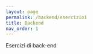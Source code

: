 ```yaml
---
layout: page
permalink: /backend/esercizio1
title: Backend
nav_order: 1
---
```

Esercizi di back-end